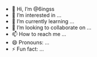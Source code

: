 - 👋 Hi, I’m @6ingss
- 👀 I’m interested in ...
- 🌱 I’m currently learning ...
- 💞️ I’m looking to collaborate on ...
- 📫 How to reach me ...
- 😄 Pronouns: ...
- ⚡ Fun fact: ...

<!---
6ingss/6ingss is a ✨ special ✨ repository because its `README.md` (this file) appears on your GitHub profile.
You can click the Preview link to take a look at your changes.
--->
